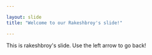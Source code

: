 ```yaml
---

layout: slide
title: "Welcome to our Rakeshbroy's slide!"

---
```

This is rakeshbroy's slide.
Use the left arrow to go back!
